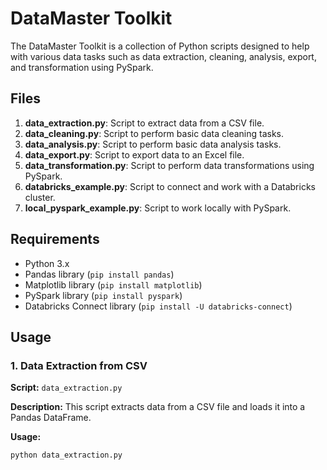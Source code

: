 # DataMaster Toolkit

The DataMaster Toolkit is a collection of Python scripts designed to help with various data tasks such as data extraction, cleaning, analysis, export, and transformation using PySpark.

## Files

1. **data_extraction.py**: Script to extract data from a CSV file.
2. **data_cleaning.py**: Script to perform basic data cleaning tasks.
3. **data_analysis.py**: Script to perform basic data analysis tasks.
4. **data_export.py**: Script to export data to an Excel file.
5. **data_transformation.py**: Script to perform data transformations using PySpark.
6. **databricks_example.py**: Script to connect and work with a Databricks cluster.
7. **local_pyspark_example.py**: Script to work locally with PySpark.

## Requirements

- Python 3.x
- Pandas library (`pip install pandas`)
- Matplotlib library (`pip install matplotlib`)
- PySpark library (`pip install pyspark`)
- Databricks Connect library (`pip install -U databricks-connect`)

## Usage

### 1. Data Extraction from CSV

**Script:** `data_extraction.py`

**Description:** This script extracts data from a CSV file and loads it into a Pandas DataFrame.

**Usage:**
```bash
python data_extraction.py

